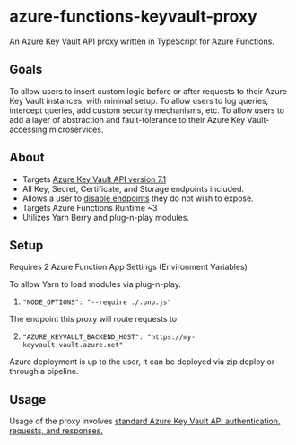 # azure-functions-keyvault-proxy

An Azure Key Vault API proxy written in TypeScript for Azure Functions.

## Goals

To allow users to insert custom logic before or after requests to their Azure Key Vault instances, with minimal setup.
To allow users to log queries, intercept queries, add custom security mechanisms, etc.
To allow users to add a layer of abstraction and fault-tolerance to their Azure Key Vault-accessing microservices.

## About

- Targets [Azure Key Vault API version 7.1](https://docs.microsoft.com/en-us/rest/api/keyvault/)
- All Key, Secret, Certificate, and Storage endpoints included.
- Allows a user to [disable endpoints](https://docs.microsoft.com/en-us/azure/azure-functions/disable-function) they do not wish to expose.
- Targets Azure Functions Runtime ~3
- Utilizes Yarn Berry and plug-n-play modules. 

## Setup

Requires 2 Azure Function App Settings (Environment Variables)

To allow Yarn to load modules via plug-n-play.

1. `"NODE_OPTIONS": "--require ./.pnp.js"`

The endpoint this proxy will route requests to

2. `"AZURE_KEYVAULT_BACKEND_HOST": "https://my-keyvault.vault.azure.net"`

Azure deployment is up to the user, it can be deployed via zip deploy or through a pipeline.

## Usage

Usage of the proxy involves [standard Azure Key Vault API authentication, requests, and responses.](https://docs.microsoft.com/en-us/azure/key-vault/general/authentication-requests-and-responses)

